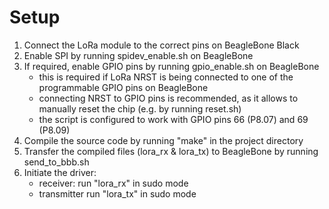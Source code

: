 # Setup
1. Connect the LoRa module to the correct pins on BeagleBone Black
2. Enable SPI by running spidev_enable.sh on BeagleBone
3. If required, enable GPIO pins by running gpio_enable.sh on BeagleBone
    - this is required if LoRa NRST is being connected to one of the programmable GPIO pins on BeagleBone
    - connecting NRST to GPIO pins is recommended, as it allows to manually reset the chip (e.g. by running reset.sh)
    - the script is configured to work with GPIO pins 66 (P8.07) and 69 (P8.09)
4. Compile the source code by running "make" in the project directory
5. Transfer the compiled files (lora_rx & lora_tx) to BeagleBone by running send_to_bbb.sh
6. Initiate the driver:
    - receiver: run "lora_rx" in sudo mode
    - transmitter run "lora_tx" in sudo mode
